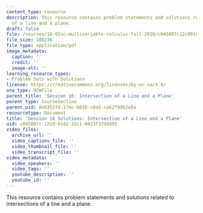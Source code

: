 ```yaml
---
content_type: resource
description: This resource contains problem statements and solutions related to intersections
  of a line and a plane.
draft: false
file: /courses/18-02sc-multivariable-calculus-fall-2010/c045007c12c0914232c10423f37ddd95_MIT18_02SC_pb_18_comb.pdf
file_size: 100236
file_type: application/pdf
image_metadata:
  caption: ''
  credit: ''
  image-alt: ''
learning_resource_types:
- Problem Sets with Solutions
license: https://creativecommons.org/licenses/by-nc-sa/4.0/
ocw_type: OCWFile
parent_title: 'Session 16: Intersection of a Line and a Plane'
parent_type: CourseSection
parent_uid: d48352f4-17dc-b010-c0a5-ce62f99b2e0a
resourcetype: Document
title: 'Session 16 Solutions: Intersection of a Line and a Plane'
uid: c045007c-12c0-9142-32c1-0423f37ddd95
video_files:
  archive_url: ''
  video_captions_file: ''
  video_thumbnail_file: ''
  video_transcript_file: ''
video_metadata:
  video_speakers: ''
  video_tags: ''
  youtube_description: ''
  youtube_id: ''
---
```

This resource contains problem statements and solutions related to intersections of a line and a plane.